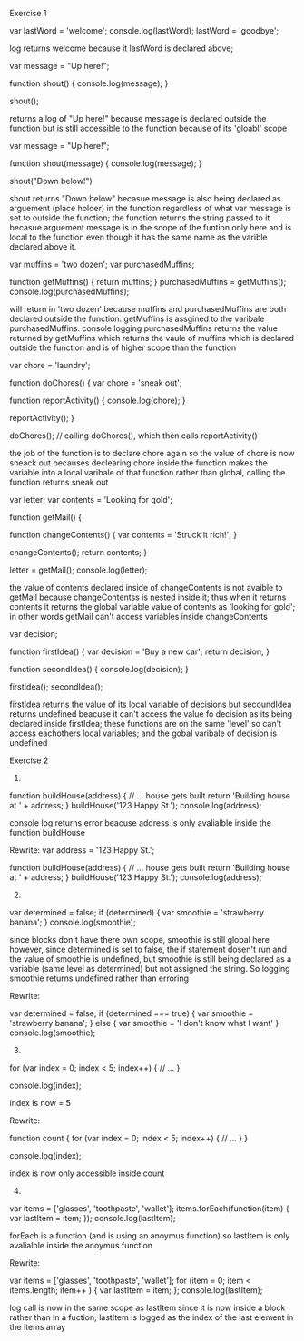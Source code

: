 Exercise 1

var lastWord = 'welcome';
console.log(lastWord);
lastWord = 'goodbye';

log returns welcome because it lastWord is declared above;


var message = "Up here!";

function shout() {
  console.log(message);
}

shout();

returns a log of "Up here!" because message is declared outside the function but is still accessible to the function because of its 'gloabl' scope

var message = "Up here!";

function shout(message) {
  console.log(message);
}

shout("Down below!")

shout returns "Down below" becasue message is also being declared as arguement (place holder) in the function regardless of what var message is set to outside the function; the function returns the string passed to it becasue arguement message is in the scope of the funtion only here and is local to the function even though it has the same name as the varible declared above it.

var muffins = 'two dozen';
var purchasedMuffins;

function getMuffins() {
  return muffins;
}
purchasedMuffins = getMuffins();
console.log(purchasedMuffins);

will return in 'two dozen' because muffins and purchasedMuffins are both declared outside the function. getMuffins is assgined to the varibale purchasedMuffins. console logging purchasedMuffins returns the value returned by getMuffins which returns the vaule of muffins which is declared outside the function and is of higher scope than the function

var chore = 'laundry';

function doChores() {
  var chore = 'sneak out';

  function reportActivity() {
    console.log(chore);
  }

  reportActivity();
}

doChores(); // calling doChores(), which then calls reportActivity()

the job of the function is to declare chore again so the value of chore is now sneack out becauses declearing chore inside the function makes the variable into a local varibale of that function rather than global, calling the function returns sneak out

var letter;
var contents = 'Looking for gold';

function getMail() {

  function changeContents() {
    var contents = 'Struck it rich!';
  }

  changeContents();
  return contents;
}

letter = getMail();
console.log(letter);

 the value of contents declared inside of changeContents is not avaible to getMail because changeContentss is nested inside it; thus when it returns contents it returns the global variable value of contents as 'looking for gold'; in other words getMail can't access variables inside changeContents

 var decision;

function firstIdea() {
  var decision = 'Buy a new car';
  return decision;
}

function secondIdea() {
  console.log(decision);
}

firstIdea();
secondIdea();

firstIdea returns the value of its local variable of decisions but secoundIdea returns undefined beacuse it can't access the value fo decision as its being declared inside firstIdea; these functions are on the same 'level' so can't access eachothers local variables; and the gobal varibale of decision is undefined


Exercise 2

1.
function buildHouse(address) {
  // ... house gets built
  return 'Building house at ' + address;
}
buildHouse('123 Happy St.');
console.log(address);

console log returns error beacuse address is only avalialble inside the function buildHouse

Rewrite:
var address = '123 Happy St.';

function buildHouse(address) {
  // ... house gets built
  return 'Building house at ' + address;
}
buildHouse('123 Happy St.');
console.log(address);

2.
var determined = false;
if (determined) {
  var smoothie = 'strawberry banana';
}
console.log(smoothie);

since blocks don't have there own scope, smoothie is still global here however, since determined is set to false, the if statement dosen't run and the value of smoothie is undefined, but smoothie is still being declared as a variable (same level as determined) but not assigned the string. So logging smoothie returns undefined rather than erroring

Rewrite:

var determined = false;
if (determined === true) {
  var smoothie = 'strawberry banana';
} else {
  var smoothie = 'I don\'t know what I want'
}
console.log(smoothie);


3.
for (var index = 0; index < 5; index++) {
  // ...
}

console.log(index);

index is now = 5

Rewrite:

function count {
  for (var index = 0; index < 5; index++) {
    // ...
  }
}

console.log(index);

index is now only accessible inside count

4.
var items = ['glasses', 'toothpaste', 'wallet'];
items.forEach(function(item) {
  var lastItem = item;
});
console.log(lastItem);

forEach is a function (and is using an anoymus function) so lastItem is only avalialble inside the anoymus function

Rewrite:

var items = ['glasses', 'toothpaste', 'wallet'];
for (item = 0; item < items.length; item++  ) {
  var lastItem = item;
};
console.log(lastItem);

log call is now in the same scope as lastItem since it is now inside a block rather than in a fuction; lastItem is logged as the index of the last element in the items array
